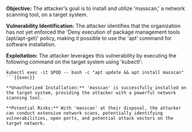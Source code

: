 **Objective:** The attacker's goal is to install and utilize 'masscan,' a network scanning tool, on a target system.

**Vulnerability Identification:** The attacker identifies that the organization has not yet enforced the 'Deny execution of package management tools (apt/apt-get)' policy, making it possible to use the 'apt' command for software installation.

**Exploitation:** The attacker leverages this vulnerability by executing the following command on the target system using 'kubectl':

```plain
kubectl exec -it $POD -- bash -c "apt update && apt install masscan"
```{{exec}}

**Unauthorized Installation:** 'masscan' is successfully installed on the target system, providing the attacker with a powerful network scanning tool.

**Potential Risks:** With 'masscan' at their disposal, the attacker can conduct extensive network scans, potentially identifying vulnerabilities, open ports, and potential attack vectors on the target network.
